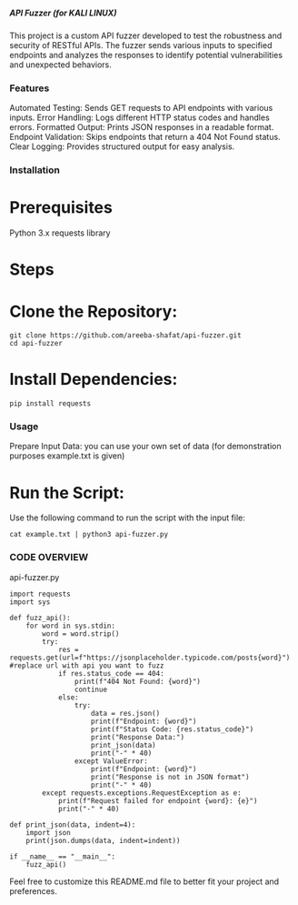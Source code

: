 ##### API Fuzzer (for KALI LINUX) ######

This project is a custom API fuzzer developed to test the robustness and security of RESTful APIs. The fuzzer sends various inputs to specified endpoints and analyzes the responses to identify potential vulnerabilities and unexpected behaviors.

### Features
Automated Testing: Sends GET requests to API endpoints with various inputs.
Error Handling: Logs different HTTP status codes and handles errors.
Formatted Output: Prints JSON responses in a readable format.
Endpoint Validation: Skips endpoints that return a 404 Not Found status.
Clear Logging: Provides structured output for easy analysis.

### Installation

# Prerequisites
Python 3.x
requests library

# Steps
# Clone the Repository:
```
git clone https://github.com/areeba-shafat/api-fuzzer.git
cd api-fuzzer
```
# Install Dependencies:
```
pip install requests
```

### Usage
Prepare Input Data:
you can use your own set of data (for demonstration purposes example.txt is given)

# Run the Script:
Use the following command to run the script with the input file:
```
cat example.txt | python3 api-fuzzer.py
```


### CODE OVERVIEW ###
api-fuzzer.py
```
import requests
import sys

def fuzz_api():
    for word in sys.stdin:
        word = word.strip()
        try:
            res = requests.get(url=f"https://jsonplaceholder.typicode.com/posts{word}")   #replace url with api you want to fuzz
            if res.status_code == 404:
                print(f"404 Not Found: {word}")
                continue
            else:
                try:
                    data = res.json()
                    print(f"Endpoint: {word}")
                    print(f"Status Code: {res.status_code}")
                    print("Response Data:")
                    print_json(data)
                    print("-" * 40)
                except ValueError:
                    print(f"Endpoint: {word}")
                    print("Response is not in JSON format")
                    print("-" * 40)
        except requests.exceptions.RequestException as e:
            print(f"Request failed for endpoint {word}: {e}")
            print("-" * 40)

def print_json(data, indent=4):
    import json
    print(json.dumps(data, indent=indent))

if __name__ == "__main__":
    fuzz_api()
```

Feel free to customize this README.md file to better fit your project and preferences.

